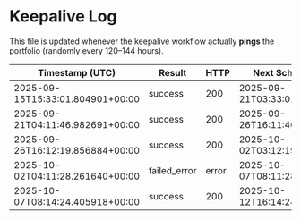 # Keepalive Log

This file is updated whenever the keepalive workflow actually **pings** the portfolio (randomly every 120–144 hours).

| Timestamp (UTC) | Result | HTTP | Next Scheduled (UTC) | URL |
|---|---|---|---|---|
| 2025-09-15T15:33:01.804901+00:00 | success | 200 | 2025-09-21T03:33:01.804901+00:00 | https://dip.free.nf/ |
| 2025-09-21T04:11:46.982691+00:00 | success | 200 | 2025-09-26T16:11:46.982691+00:00 | https://dip.free.nf/ |
| 2025-09-26T16:12:19.856884+00:00 | success | 200 | 2025-10-02T03:12:19.856884+00:00 | https://dip.free.nf/ |
| 2025-10-02T04:11:28.261640+00:00 | failed_error | error | 2025-10-07T08:11:28.261640+00:00 | https://dip.free.nf/ |
| 2025-10-07T08:14:24.405918+00:00 | success | 200 | 2025-10-12T16:14:24.405918+00:00 | https://dip.free.nf/ |
